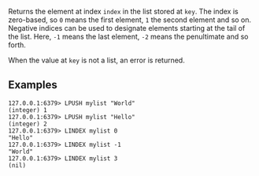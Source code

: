 Returns the element at index `index` in the list stored at `key`.
The index is zero-based, so `0` means the first element, `1` the second element
and so on.
Negative indices can be used to designate elements starting at the tail of the
list.
Here, `-1` means the last element, `-2` means the penultimate and so forth.

When the value at `key` is not a list, an error is returned.

## Examples

```
127.0.0.1:6379> LPUSH mylist "World"
(integer) 1
127.0.0.1:6379> LPUSH mylist "Hello"
(integer) 2
127.0.0.1:6379> LINDEX mylist 0
"Hello"
127.0.0.1:6379> LINDEX mylist -1
"World"
127.0.0.1:6379> LINDEX mylist 3
(nil)
```
